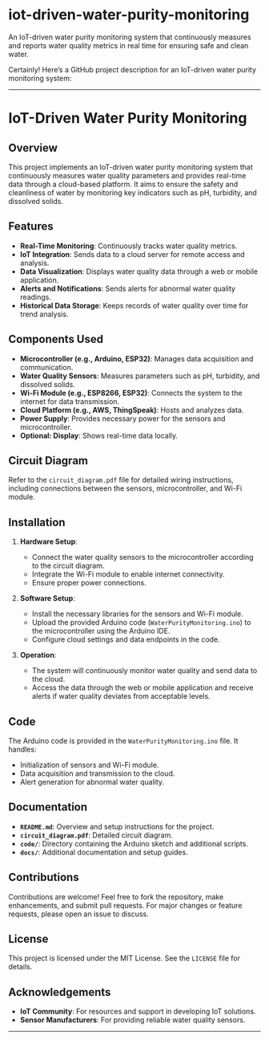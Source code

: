 # iot-driven-water-purity-monitoring
An IoT-driven water purity monitoring system that continuously measures and reports water quality metrics in real time for ensuring safe and clean water.

Certainly! Here’s a GitHub project description for an IoT-driven water purity monitoring system:

---

# IoT-Driven Water Purity Monitoring

## Overview

This project implements an IoT-driven water purity monitoring system that continuously measures water quality parameters and provides real-time data through a cloud-based platform. It aims to ensure the safety and cleanliness of water by monitoring key indicators such as pH, turbidity, and dissolved solids.

## Features

- **Real-Time Monitoring**: Continuously tracks water quality metrics.
- **IoT Integration**: Sends data to a cloud server for remote access and analysis.
- **Data Visualization**: Displays water quality data through a web or mobile application.
- **Alerts and Notifications**: Sends alerts for abnormal water quality readings.
- **Historical Data Storage**: Keeps records of water quality over time for trend analysis.

## Components Used

- **Microcontroller (e.g., Arduino, ESP32)**: Manages data acquisition and communication.
- **Water Quality Sensors**: Measures parameters such as pH, turbidity, and dissolved solids.
- **Wi-Fi Module (e.g., ESP8266, ESP32)**: Connects the system to the internet for data transmission.
- **Cloud Platform (e.g., AWS, ThingSpeak)**: Hosts and analyzes data.
- **Power Supply**: Provides necessary power for the sensors and microcontroller.
- **Optional: Display**: Shows real-time data locally.

## Circuit Diagram

Refer to the `circuit_diagram.pdf` file for detailed wiring instructions, including connections between the sensors, microcontroller, and Wi-Fi module.

## Installation

1. **Hardware Setup**:
   - Connect the water quality sensors to the microcontroller according to the circuit diagram.
   - Integrate the Wi-Fi module to enable internet connectivity.
   - Ensure proper power connections.

2. **Software Setup**:
   - Install the necessary libraries for the sensors and Wi-Fi module.
   - Upload the provided Arduino code (`WaterPurityMonitoring.ino`) to the microcontroller using the Arduino IDE.
   - Configure cloud settings and data endpoints in the code.

3. **Operation**:
   - The system will continuously monitor water quality and send data to the cloud.
   - Access the data through the web or mobile application and receive alerts if water quality deviates from acceptable levels.

## Code

The Arduino code is provided in the `WaterPurityMonitoring.ino` file. It handles:
- Initialization of sensors and Wi-Fi module.
- Data acquisition and transmission to the cloud.
- Alert generation for abnormal water quality.

## Documentation

- **`README.md`**: Overview and setup instructions for the project.
- **`circuit_diagram.pdf`**: Detailed circuit diagram.
- **`code/`**: Directory containing the Arduino sketch and additional scripts.
- **`docs/`**: Additional documentation and setup guides.

## Contributions

Contributions are welcome! Feel free to fork the repository, make enhancements, and submit pull requests. For major changes or feature requests, please open an issue to discuss.

## License

This project is licensed under the MIT License. See the `LICENSE` file for details.

## Acknowledgements

- **IoT Community**: For resources and support in developing IoT solutions.
- **Sensor Manufacturers**: For providing reliable water quality sensors.

---

